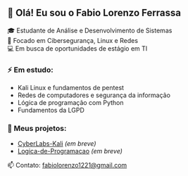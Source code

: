 ## 👋 Olá! Eu sou o Fabio Lorenzo Ferrassa

🎓 Estudante de Análise e Desenvolvimento de Sistemas  
🔐 Focado em Cibersegurança, Linux e Redes  
💻 Em busca de oportunidades de estágio em TI

### ⚡ Em estudo:
- Kali Linux e fundamentos de pentest
- Redes de computadores e segurança da informação
- Lógica de programação com Python
- Fundamentos da LGPD

### 📂 Meus projetos:
- [CyberLabs-Kali](https://github.com/FabioLorenzo-tech/CyberLabs-Kali) *(em breve)*
- [Logica-de-Programacao](https://github.com/FabioLorenzo-tech/Logica-de-Programacao) *(em breve)*

📫 Contato: fabiolorenzo1221@gmail.com
